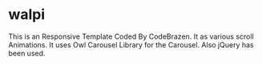 # walpi

This is an Responsive Template Coded By CodeBrazen.
It as various scroll Animations. It uses Owl Carousel Library for the Carousel. Also jQuery has been used.
